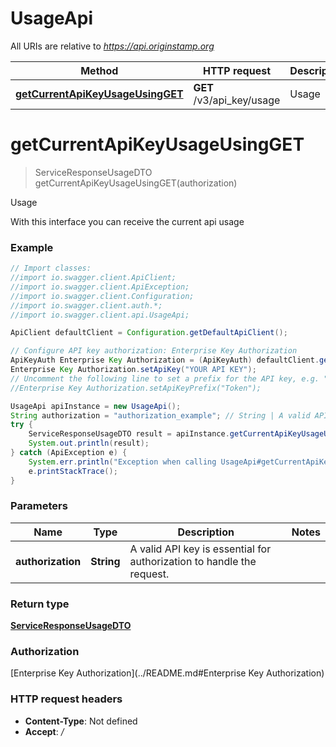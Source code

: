 # UsageApi

All URIs are relative to *https://api.originstamp.org*

Method | HTTP request | Description
------------- | ------------- | -------------
[**getCurrentApiKeyUsageUsingGET**](UsageApi.md#getCurrentApiKeyUsageUsingGET) | **GET** /v3/api_key/usage | Usage


<a name="getCurrentApiKeyUsageUsingGET"></a>
# **getCurrentApiKeyUsageUsingGET**
> ServiceResponseUsageDTO getCurrentApiKeyUsageUsingGET(authorization)

Usage

With this interface you can receive the current api usage

### Example
```java
// Import classes:
//import io.swagger.client.ApiClient;
//import io.swagger.client.ApiException;
//import io.swagger.client.Configuration;
//import io.swagger.client.auth.*;
//import io.swagger.client.api.UsageApi;

ApiClient defaultClient = Configuration.getDefaultApiClient();

// Configure API key authorization: Enterprise Key Authorization
ApiKeyAuth Enterprise Key Authorization = (ApiKeyAuth) defaultClient.getAuthentication("Enterprise Key Authorization");
Enterprise Key Authorization.setApiKey("YOUR API KEY");
// Uncomment the following line to set a prefix for the API key, e.g. "Token" (defaults to null)
//Enterprise Key Authorization.setApiKeyPrefix("Token");

UsageApi apiInstance = new UsageApi();
String authorization = "authorization_example"; // String | A valid API key is essential for authorization to handle the request.
try {
    ServiceResponseUsageDTO result = apiInstance.getCurrentApiKeyUsageUsingGET(authorization);
    System.out.println(result);
} catch (ApiException e) {
    System.err.println("Exception when calling UsageApi#getCurrentApiKeyUsageUsingGET");
    e.printStackTrace();
}
```

### Parameters

Name | Type | Description  | Notes
------------- | ------------- | ------------- | -------------
 **authorization** | **String**| A valid API key is essential for authorization to handle the request. |

### Return type

[**ServiceResponseUsageDTO**](ServiceResponseUsageDTO.md)

### Authorization

[Enterprise Key Authorization](../README.md#Enterprise Key Authorization)

### HTTP request headers

 - **Content-Type**: Not defined
 - **Accept**: */*

